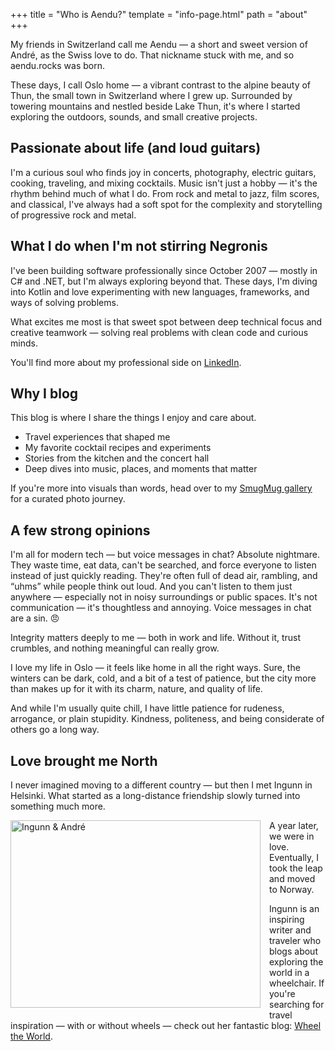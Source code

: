 +++
title = "Who is Aendu?"
template = "info-page.html"
path = "about"
+++

My friends in Switzerland call me Aendu — a short and sweet version of André, as the Swiss love to do. That nickname stuck with me, and so aendu.rocks was born.

These days, I call Oslo home — a vibrant contrast to the alpine beauty of Thun, the small town in Switzerland where I grew up. Surrounded by towering mountains and nestled beside Lake Thun, it's where I started exploring the outdoors, sounds, and small creative projects.

## Passionate about life (and loud guitars)

I'm a curious soul who finds joy in concerts, photography, electric guitars, cooking, traveling, and mixing cocktails. Music isn't just a hobby — it's the rhythm behind much of what I do. From rock and metal to jazz, film scores, and classical, I've always had a soft spot for the complexity and storytelling of progressive rock and metal.

## What I do when I'm not stirring Negronis

I've been building software professionally since October 2007 — mostly in C# and .NET, but I'm always exploring beyond that. These days, I'm diving into Kotlin and love experimenting with new languages, frameworks, and ways of solving problems.

What excites me most is that sweet spot between deep technical focus and creative teamwork — solving real problems with clean code and curious minds.

You'll find more about my professional side on [LinkedIn](https://www.linkedin.com/in/andré-wittwer/).

## Why I blog

This blog is where I share the things I enjoy and care about.

- Travel experiences that shaped me
- My favorite cocktail recipes and experiments
- Stories from the kitchen and the concert hall
- Deep dives into music, places, and moments that matter

If you're more into visuals than words, head over to my [SmugMug gallery](https://gallery.aendu.rocks) for a curated photo journey.

## A few strong opinions

I'm all for modern tech — but voice messages in chat? Absolute nightmare. They waste time, eat data, can't be searched, and force everyone to listen instead of just quickly reading. They're often full of dead air, rambling, and “uhms” while people think out loud. And you can't listen to them just anywhere — especially not in noisy surroundings or public spaces. It's not communication — it's thoughtless and annoying. Voice messages in chat are a sin. 😠

Integrity matters deeply to me — both in work and life. Without it, trust crumbles, and nothing meaningful can really grow.

I love my life in Oslo — it feels like home in all the right ways. Sure, the winters can be dark, cold, and a bit of a test of patience, but the city more than makes up for it with its charm, nature, and quality of life.

And while I'm usually quite chill, I have little patience for rudeness, arrogance, or plain stupidity. Kindness, politeness, and being considerate of others go a long way.

## Love brought me North

I never imagined moving to a different country — but then I met Ingunn in Helsinki. What started as a long-distance friendship slowly turned into something much more. 

<img src="/img/about/ingunn-andre.jpg" style="float: left; margin: 0 1em 1em 0;" alt="Ingunn & André" width="400" height="300">

A year later, we were in love. Eventually, I took the leap and moved to Norway.

Ingunn is an inspiring writer and traveler who blogs about exploring the world in a wheelchair. If you're searching for travel inspiration — with or without wheels — check out her fantastic blog: [Wheel the World](https://wheeltheworld.net/).
